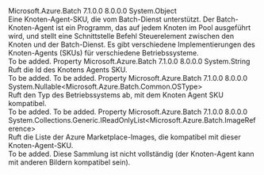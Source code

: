 <Type Name="NodeAgentSku" FullName="Microsoft.Azure.Batch.NodeAgentSku">
  <TypeSignature Language="C#" Value="public class NodeAgentSku" />
  <TypeSignature Language="ILAsm" Value=".class public auto ansi beforefieldinit NodeAgentSku extends System.Object" />
  <TypeSignature Language="DocId" Value="T:Microsoft.Azure.Batch.NodeAgentSku" />
  <TypeSignature Language="VB.NET" Value="Public Class NodeAgentSku" />
  <TypeSignature Language="F#" Value="type NodeAgentSku = class&#xA;    interface IPropertyMetadata&#xA;    interface IModifiable&#xA;    interface IReadOnly" />
  <AssemblyInfo>
    <AssemblyName>Microsoft.Azure.Batch</AssemblyName>
    <AssemblyVersion>7.1.0.0</AssemblyVersion>
    <AssemblyVersion>8.0.0.0</AssemblyVersion>
  </AssemblyInfo>
  <Base>
    <BaseTypeName>System.Object</BaseTypeName>
  </Base>
  <Interfaces />
  <Docs>
    <summary>
            Eine Knoten-Agent-SKU, die vom Batch-Dienst unterstützt. Der Batch-Knoten-Agent ist ein Programm, das auf jedem Knoten im Pool ausgeführt wird, und stellt eine Schnittstelle Befehl Steuerelement zwischen den Knoten und der Batch-Dienst. Es gibt verschiedene Implementierungen des Knoten-Agents (SKUs) für verschiedene Betriebssysteme.
            </summary>
    <remarks>To be added.</remarks>
  </Docs>
  <Members>
    <Member MemberName="Id">
      <MemberSignature Language="C#" Value="public string Id { get; }" />
      <MemberSignature Language="ILAsm" Value=".property instance string Id" />
      <MemberSignature Language="DocId" Value="P:Microsoft.Azure.Batch.NodeAgentSku.Id" />
      <MemberSignature Language="VB.NET" Value="Public ReadOnly Property Id As String" />
      <MemberSignature Language="F#" Value="member this.Id : string" Usage="Microsoft.Azure.Batch.NodeAgentSku.Id" />
      <MemberType>Property</MemberType>
      <AssemblyInfo>
        <AssemblyName>Microsoft.Azure.Batch</AssemblyName>
        <AssemblyVersion>7.1.0.0</AssemblyVersion>
        <AssemblyVersion>8.0.0.0</AssemblyVersion>
      </AssemblyInfo>
      <ReturnValue>
        <ReturnType>System.String</ReturnType>
      </ReturnValue>
      <Docs>
        <summary>
            Ruft die Id des Knotens Agents SKU.
            </summary>
        <value>To be added.</value>
        <remarks>To be added.</remarks>
      </Docs>
    </Member>
    <Member MemberName="OSType">
      <MemberSignature Language="C#" Value="public Nullable&lt;Microsoft.Azure.Batch.Common.OSType&gt; OSType { get; }" />
      <MemberSignature Language="ILAsm" Value=".property instance valuetype System.Nullable`1&lt;valuetype Microsoft.Azure.Batch.Common.OSType&gt; OSType" />
      <MemberSignature Language="DocId" Value="P:Microsoft.Azure.Batch.NodeAgentSku.OSType" />
      <MemberSignature Language="VB.NET" Value="Public ReadOnly Property OSType As Nullable(Of OSType)" />
      <MemberSignature Language="F#" Value="member this.OSType : Nullable&lt;Microsoft.Azure.Batch.Common.OSType&gt;" Usage="Microsoft.Azure.Batch.NodeAgentSku.OSType" />
      <MemberType>Property</MemberType>
      <AssemblyInfo>
        <AssemblyName>Microsoft.Azure.Batch</AssemblyName>
        <AssemblyVersion>7.1.0.0</AssemblyVersion>
        <AssemblyVersion>8.0.0.0</AssemblyVersion>
      </AssemblyInfo>
      <ReturnValue>
        <ReturnType>System.Nullable&lt;Microsoft.Azure.Batch.Common.OSType&gt;</ReturnType>
      </ReturnValue>
      <Docs>
        <summary>
            Ruft den Typ des Betriebssystems ab, mit dem Knoten Agent SKU kompatibel.
            </summary>
        <value>To be added.</value>
        <remarks>To be added.</remarks>
      </Docs>
    </Member>
    <Member MemberName="VerifiedImageReferences">
      <MemberSignature Language="C#" Value="public System.Collections.Generic.IReadOnlyList&lt;Microsoft.Azure.Batch.ImageReference&gt; VerifiedImageReferences { get; }" />
      <MemberSignature Language="ILAsm" Value=".property instance class System.Collections.Generic.IReadOnlyList`1&lt;class Microsoft.Azure.Batch.ImageReference&gt; VerifiedImageReferences" />
      <MemberSignature Language="DocId" Value="P:Microsoft.Azure.Batch.NodeAgentSku.VerifiedImageReferences" />
      <MemberSignature Language="VB.NET" Value="Public ReadOnly Property VerifiedImageReferences As IReadOnlyList(Of ImageReference)" />
      <MemberSignature Language="F#" Value="member this.VerifiedImageReferences : System.Collections.Generic.IReadOnlyList&lt;Microsoft.Azure.Batch.ImageReference&gt;" Usage="Microsoft.Azure.Batch.NodeAgentSku.VerifiedImageReferences" />
      <MemberType>Property</MemberType>
      <AssemblyInfo>
        <AssemblyName>Microsoft.Azure.Batch</AssemblyName>
        <AssemblyVersion>7.1.0.0</AssemblyVersion>
        <AssemblyVersion>8.0.0.0</AssemblyVersion>
      </AssemblyInfo>
      <ReturnValue>
        <ReturnType>System.Collections.Generic.IReadOnlyList&lt;Microsoft.Azure.Batch.ImageReference&gt;</ReturnType>
      </ReturnValue>
      <Docs>
        <summary>
            Ruft die Liste der Azure Marketplace-Images, die kompatibel mit dieser Knoten-Agent-SKU.
            </summary>
        <value>To be added.</value>
        <remarks>
            Diese Sammlung ist nicht vollständig (der Knoten-Agent kann mit anderen Bildern kompatibel sein).
            </remarks>
      </Docs>
    </Member>
  </Members>
</Type>